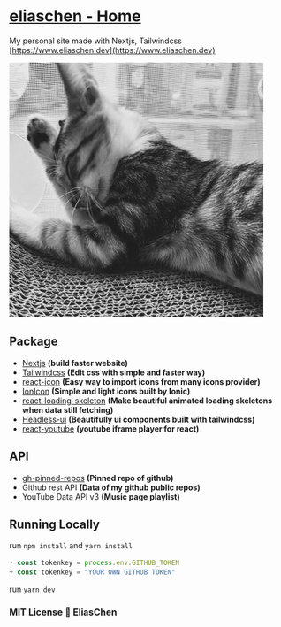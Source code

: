 # [eliaschen - Home](https://www.eliaschen.dev)

My personal site made with Nextjs, Tailwindcss\
[https://www.eliaschen.dev](https://www.eliaschen.dev)

[![eliaschen photoshot](public/eliaschen.jpg)](https://www.eliaschen.dev)

## Package

-   [Nextjs](https://nextjs.org/) **(build faster website)**
-   [Tailwindcss](https://tailwindcss.com/) **(Edit css with simple and faster way)**
-   [react-icon](https://react-icons.github.io/react-icons/) **(Easy way to import icons from many icons provider)**
-   [IonIcon](https://ionic.io/ionicons) **(Simple and light icons built by Ionic)**
-   [react-loading-skeleton](https://www.npmjs.com/package/react-loading-skeleton) **(Make beautiful animated loading skeletons when data still fetching)**
-   [Headless-ui](https://headlessui.com/) **(Beautifully ui components built with tailwindcss)**
- [react-youtube](https://www.npmjs.com/package/react-youtube) **(youtube iframe player for react)**
## API

-   [gh-pinned-repos](https://github.com/egoist/gh-pinned-repos) **(Pinned repo of github)**
-   Github rest API **(Data of my github public repos)**
- YouTube Data API v3 **(Music page playlist)**
## Running Locally

run `npm install` and `yarn install`

```jsx
- const tokenkey = process.env.GITHUB_TOKEN
+ const tokenkey = "YOUR OWN GITHUB TOKEN"
```

run `yarn dev`

### MIT License 🔨 EliasChen
